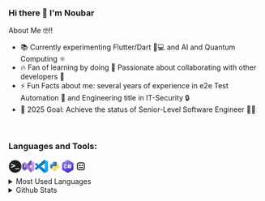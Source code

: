 ### Hi there 👋 I'm Noubar

About Me 🤓!!

- 📚 Currently experimenting Flutter/Dart 📱💻 and AI and Quantum Computing ⚛️
- 🔥 Fan of learning by doing 🔨 Passionate about collaborating with other developers 🤝
- ⚡ Fun Facts about me: several years of experience in e2e Test Automation 🤖 and Engineering title in IT-Security 🔒
- 🎯 2025 Goal: Achieve the status of Senior-Level Software Engineer 👨‍💻

<br>
  
### Languages and Tools:

<img align="left" alt="Terminal" width="26px" src="https://raw.githubusercontent.com/github/explore/80688e429a7d4ef2fca1e82350fe8e3517d3494d/topics/terminal/terminal.png"/>
<img align="left" alt="VisualStudio" width="26px" src="https://raw.githubusercontent.com/github/explore/86c1bd6b4584404882313005cbd1c213cacb16d8/topics/visual-studio/visual-studio.png"/>
<img align="left" alt="VSCode" width="26px" src="https://raw.githubusercontent.com/github/explore/80688e429a7d4ef2fca1e82350fe8e3517d3494d/topics/visual-studio-code/visual-studio-code.png"/>
<img align="left" alt="Python" width="26px" src="https://raw.githubusercontent.com/github/explore/80688e429a7d4ef2fca1e82350fe8e3517d3494d/topics/python/python.png"/>
<img align="left" alt="CSharp" width="26px" src="https://raw.githubusercontent.com/github/explore/80688e429a7d4ef2fca1e82350fe8e3517d3494d/topics/csharp/csharp.png"/>
<picture>
 <source media="(prefers-color-scheme: dark)" srcset="https://user-images.githubusercontent.com/29734506/218331527-9a4775e1-8a31-42a7-9c98-b94a07515a25.png">
<img align="left" style="background-color:#FFFFFF" alt="RobotFramework" width="26px" src="https://raw.githubusercontent.com/github/explore/2b3e58e3cf32266b6856dbe97a33fde4e542170c/topics/robotframework/robotframework.png"/>
</picture>
<br />
<br />
 <details>
    <summary>Most Used Languages</summary>
      <img align="top" alt="Language Stats" src="https://github-readme-stats.vercel.app/api/top-langs/?username=noubar&show_icons=true&hide_border=false&title_color=ff652f&icon_color=FFE400&bg_color=09131B&text_color=ffffff&border_color=0c1a25"/>
  </details>
  
  <details>
    <summary>Github Stats</summary>
      <img align="left" alt="Github Stats" src="https://github-readme-stats.vercel.app/api?username=noubar&show_icons=true&hide_border=false&title_color=ff652f&icon_color=FFE400&bg_color=09131B&text_color=ffffff&border_color=0c1a25"/>
  </details>
